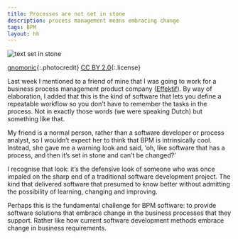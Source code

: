 ```yaml
---
title: Processes are not set in stone
description: process management means embracing change
tags: BPM
layout: hh
---
```


![text set in stone](stone-sign.jpg)

[gnomonic](https://www.flickr.com/photos/28120556@N08/9100601923){:.photocredit}
[CC BY 2.0](https://creativecommons.org/licenses/by/2.0/){:.license}

Last week I mentioned to a friend of mine that I was going to work for a business process management product company ([Effektif](http://www.effektif.com)). By way of elaboration, I added that this is the kind of software that lets you define a repeatable workflow so you don’t have to remember the tasks in the process. Not in exactly those words (we were speaking Dutch) but something like that.

My friend is a normal person, rather than a software developer or process analyst, so I wouldn’t expect her to think that BPM is intrinsically cool. Instead, she gave me a warning look and said, ‘oh, like software that has a process, and then it’s set in stone and can’t be changed?’ 

I recognise that look: it’s the defensive look of someone who was once impaled on the sharp end of a traditional software development project. The kind that delivered software that presumed to know better without admitting the possibility of learning, changing and improving.

Perhaps this is the fundamental challenge for BPM software: to provide software solutions that embrace change in the business processes that they support. Rather like how current software development methods embrace change in business requirements.
